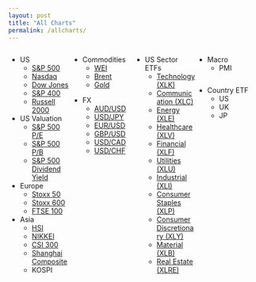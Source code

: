 ```yaml
---
layout: post
title: "All Charts"
permalink: /allcharts/
---
```


<style>
.column {
  float: left;
  width: 25%;
}

/* Clear floats after the columns */
.row:after {
  content: "";
  display: table;
  clear: both;
}
</style>


<div class="row">
  <div class="column">
    <ul>
        <li>US
            <ul>
                <li><a href ="/chartsPage/USIndex/SPXIndex">S&P 500</a></li>
                <li><a href ="/chartsPage/USIndex/CCMPIndex">Nasdaq</a></li>
                <li><a href ="/chartsPage/USIndex/INDUIndex">Dow Jones</a></li>
                <li><a href ="/chartsPage/USIndex/MIDIndex">S&P 400</a></li>
                <li><a href ="/chartsPage/USIndex/RTYIndex">Russell 2000</a></li>
            </ul>
        </li>
        <li>US Valuation
            <ul>
                <li><a href ="/chartsPage/Multiples/SPXPE">S&P 500 P/E</a></li>
                <li><a href ="/chartsPage/Multiples/SPXPB">S&P 500 P/B</a></li>
                <li><a href ="/chartsPage/Multiples/SPXDVD">S&P 500 Dividend Yield</a></li>
            </ul>
        </li>
        <li>Europe
            <ul>
                <li><a href ="/chartsPage/EUIndex/SX5EIndex">Stoxx 50</a></li>
                <li><a href ="/chartsPage/EUIndex/SXXPIndex">Stoxx 600</a></li>
                <li><a href ="/chartsPage/EUIndex/UKXIndex">FTSE 100</a></li>
            </ul>
        </li>
        <li>Asia
            <ul>
                <li><a href ="/chartsPage/AsiaIndex/HSIIndex">HSI</a></li>
                <li><a href ="/chartsPage/AsiaIndex/NKYIndex">NIKKEI</a></li>
                <li><a href ="/chartsPage/AsiaIndex/SHSZ300Index">CSI 300</a></li>
                <li><a href ="/chartsPage/AsiaIndex/SHCOMPIndex">Shanghai Composite</a></li>
                <li>KOSPI</li>
            </ul>
        </li>
    </ul>
  </div>

  <div class="column">
    <ul>
        <li>Commodities
            <ul>
                <li><a href ="/chartsPage/CMD/CL1Comdty">WEI</a></li>
                <li><a href ="/chartsPage/CMD/CO1Comdty">Brent</a></li>
                <li><a href ="/chartsPage/CMD/GC1Comdty">Gold</a></li>
            </ul>
        </li>
    </ul>
    <ul>
        <li>FX
            <ul>
                <li><a href ="/chartsPage/FX/AUDUSD">AUD/USD</a></li>
                <li><a href ="/chartsPage/FX/USDJPY">USD/JPY</a></li>
                <li><a href ="/chartsPage/FX/EURUSD">EUR/USD</a></li>
                <li><a href ="/chartsPage/FX/GBPUSD">GBP/USD</a></li>
                <li><a href ="/chartsPage/FX/USDCAD">USD/CAD</a></li>
                <li><a href ="/chartsPage/FX/USDCHF">USD/CHF</a></li>
            </ul>
        </li>
    </ul>

  </div>



  <div class="column">
  <ul>
        <li>US Sector ETFs
            <ul>
                <li><a href ="/chartsPage/Sector/XLK">Technology (XLK)</a></li>
                <li><a href ="/chartsPage/Sector/XLC">Communication (XLC)</a></li>
                <li><a href ="/chartsPage/Sector/XLE">Energy (XLE)</a></li>
                <li><a href ="/chartsPage/Sector/XLV">Healthcare (XLV)</a></li>
                <li><a href ="/chartsPage/Sector/XLF">Financial (XLF)</a></li>
                <li><a href ="/chartsPage/Sector/XLU">Utilities (XLU)</a></li>
                <li><a href ="/chartsPage/Sector/XLI">Industrial (XLI)</a></li>
                <li><a href ="/chartsPage/Sector/XLP">Consumer Staples (XLP)</a></li>
                <li><a href ="/chartsPage/Sector/XLY">Consumer Discretionary (XLY)</a></li>
                <li><a href ="/chartsPage/Sector/XLB">Material (XLB)</a></li>
                <li><a href ="/chartsPage/Sector/XLRE">Real Estate (XLRE)</a></li>
            </ul>
        </li>    
    </ul>
  </div>

  <div class="column">
  <ul>
        <li>Macro
            <ul>
                <li>PMI</li>
            </ul>
        </li>    
    </ul>
  </div>

  <div class="column">
  <ul>
        <li>Country ETF
            <ul>
                <li>US</li>
                <li>UK</li>
                <li>JP</li>
            </ul>
        </li>    
    </ul>
  </div>

</div>